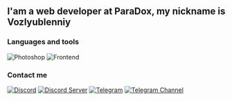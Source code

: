 ## I'am a web developer at ParaDox, my nickname is Vozlyublenniy

### Languages and tools
![Photoshop](https://img.shields.io/badge/-Photoshop-4A001F?style=for-the-badge&logo=adobephotoshop)
![Frontend](https://img.shields.io/badge/-Frontend-4A001F?style=for-the-badge&logo=html5)

### Contact me
[![Discord](https://img.shields.io/badge/Discord-4A001F?style=for-the-badge&logo=discord)](https://discordapp.com/users/740109757620420670)
[![Discord Server](https://img.shields.io/badge/Discord_Server-4A001F?style=for-the-badge&logo=discord)](https://discord.gg/paradoxx)
[![Telegram](https://img.shields.io/badge/Telegram-4A001F?style=for-the-badge&logo=telegram)](https://t.me/overfame)
[![Telegram Channel](https://img.shields.io/badge/Telegram_Channel-4A001F?style=for-the-badge&logo=telegram)](https://t.me/vozlyublenniy)
